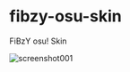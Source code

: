 # fibzy-osu-skin
FiBzY osu! Skin


![screenshot001](https://github.com/FiBzYDev/fibzy-osu-skin/assets/58349075/10148b8d-e6cc-4eb2-bdff-25fb9454d6f1)
